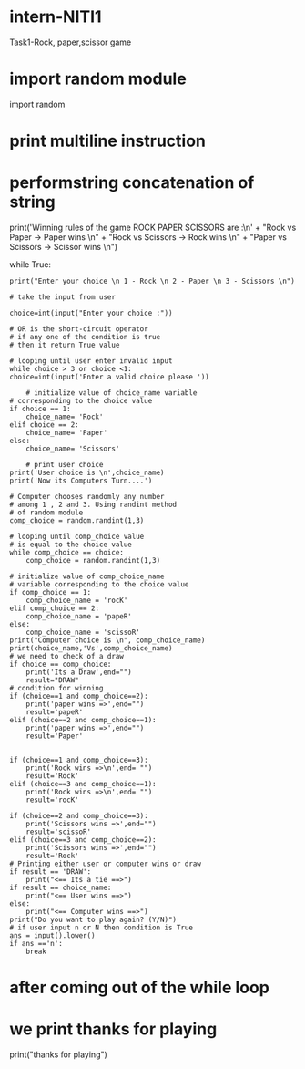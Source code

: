 # intern-NITI1
Task1-Rock, paper,scissor game
  # import random module
import random
# print multiline instruction
# performstring concatenation of string
print('Winning rules of the game ROCK PAPER SCISSORS are :\n'
	+ "Rock vs Paper -> Paper wins \n"
	+ "Rock vs Scissors -> Rock wins \n"
	+ "Paper vs Scissors -> Scissor wins \n")

while True:
	
	print("Enter your choice \n 1 - Rock \n 2 - Paper \n 3 - Scissors \n")
	
	# take the input from user
	
	choice=int(input("Enter your choice :"))
	
	# OR is the short-circuit operator
	# if any one of the condition is true
	# then it return True value
	
	# looping until user enter invalid input
	while choice > 3 or choice <1:
	choice=int(input('Enter a valid choice please '))
		
		# initialize value of choice_name variable
	# corresponding to the choice value
	if choice == 1:
		choice_name= 'Rock'
	elif choice == 2:
		choice_name= 'Paper'
	else:
		choice_name= 'Scissors'
		
		# print user choice
	print('User choice is \n',choice_name)
	print('Now its Computers Turn....')
	
	# Computer chooses randomly any number
	# among 1 , 2 and 3. Using randint method
	# of random module
	comp_choice = random.randint(1,3)
	
	# looping until comp_choice value
	# is equal to the choice value
	while comp_choice == choice:
		comp_choice = random.randint(1,3)
		
	# initialize value of comp_choice_name
	# variable corresponding to the choice value
	if comp_choice == 1:
		comp_choice_name = 'rocK'
	elif comp_choice == 2:
		comp_choice_name = 'papeR'
	else:
		comp_choice_name = 'scissoR'
	print("Computer choice is \n", comp_choice_name)
	print(choice_name,'Vs',comp_choice_name)
	# we need to check of a draw
	if choice == comp_choice:
		print('Its a Draw',end="")
		result="DRAW"
	# condition for winning	 
	if (choice==1 and comp_choice==2):
		print('paper wins =>',end="")
		result='papeR'
	elif (choice==2 and comp_choice==1):
		print('paper wins =>',end="")
		result='Paper'
		
	
	if (choice==1 and comp_choice==3):
		print('Rock wins =>\n',end= "")
		result='Rock'
	elif (choice==3 and comp_choice==1):
		print('Rock wins =>\n',end= "")
		result='rocK'
		
	if (choice==2 and comp_choice==3):
		print('Scissors wins =>',end="")
		result='scissoR'
	elif (choice==3 and comp_choice==2):
		print('Scissors wins =>',end="")
		result='Rock'
	# Printing either user or computer wins or draw
	if result == 'DRAW':
		print("<== Its a tie ==>")
	if result == choice_name:
		print("<== User wins ==>")
	else:
		print("<== Computer wins ==>")
	print("Do you want to play again? (Y/N)")
	# if user input n or N then condition is True
	ans = input().lower()
	if ans =='n':
		break
# after coming out of the while loop
# we print thanks for playing
print("thanks for playing")
